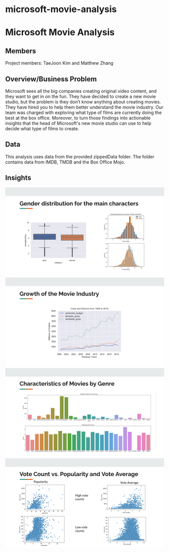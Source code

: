 # microsoft-movie-analysis
# Microsoft Movie Analysis

## Members
Project members: TaeJoon Kim and Matthew Zhang

## Overview/Business Problem
Microsoft sees all the big companies creating original video content, and they want to get in on the fun. They have decided to create a new movie studio, but the problem is they don’t know anything about creating movies. They have hired you to help them better understand the movie industry. Our team was charged with exploring what type of films are currently doing the best at the box office. Moreover, to turn those findings into actionable insights that the head of Microsoft's new movie studio can use to help decide what type of films to create.

## Data
This analysis uses data from the provided zippedData folder. The folder contains data from IMDB, TMDB and the Box Office Mojo. 

## Insights

![Q1](Visualizations/Question1.png)
![Q2](Visualizations/Question2.png)
![Q3](Visualizations/Question3.png)
![Q4](Visualizations/Question4.png)
